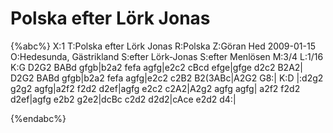 # Polska efter Lörk Jonas

{%abc%}
X:1
T:Polska efter Lörk Jonas
R:Polska
Z:Göran Hed 2009-01-15
O:Hedesunda, Gästrikland
S:efter Lörk-Jonas
S:efter Menlösen
M:3/4
L:1/16
K:G
D2G2 BABd gfgb|b2a2 fefa agfg|e2c2 cBcd efge|gfge d2c2 B2A2|
D2G2 BABd gfgb|b2a2 fefa agfg|e2c2 c2B2 B2(3ABc|A2G2 G8:|
K:D
|:d2g2 g2g2 agfg|a2f2 f2d2 d2ef|agfg e2c2 c2A2|A2g2 agfg agfg|
a2f2 f2d2 d2ef|agfg e2b2 g2e2|dcBc c2d2 d2d2|cAce e2d2 d4:|

{%endabc%}

